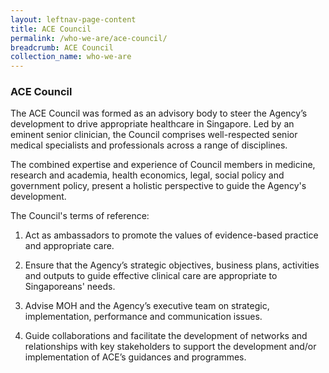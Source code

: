```yaml
---
layout: leftnav-page-content
title: ACE Council
permalink: /who-we-are/ace-council/
breadcrumb: ACE Council
collection_name: who-we-are
---
```


### **ACE Council**
The ACE Council was formed as an advisory body to steer the Agency’s development to drive appropriate healthcare in Singapore. Led by an eminent senior clinician, the Council comprises well-respected senior medical specialists and professionals across a range of disciplines.

The combined expertise and experience of Council members in medicine, research and academia, health economics, legal, social policy and government policy, present a holistic perspective to guide the Agency's development.

The Council's terms of reference:

1. Act as ambassadors to promote the values of evidence-based practice and appropriate care.

2. Ensure that the Agency’s strategic objectives, business plans, activities and outputs to guide effective clinical care are appropriate to Singaporeans' needs.

3. Advise MOH and the Agency’s executive team on strategic, implementation, performance and communication issues.

4. Guide collaborations and facilitate the development of networks and relationships with key stakeholders to support the development and/or implementation of ACE’s guidances and programmes.

